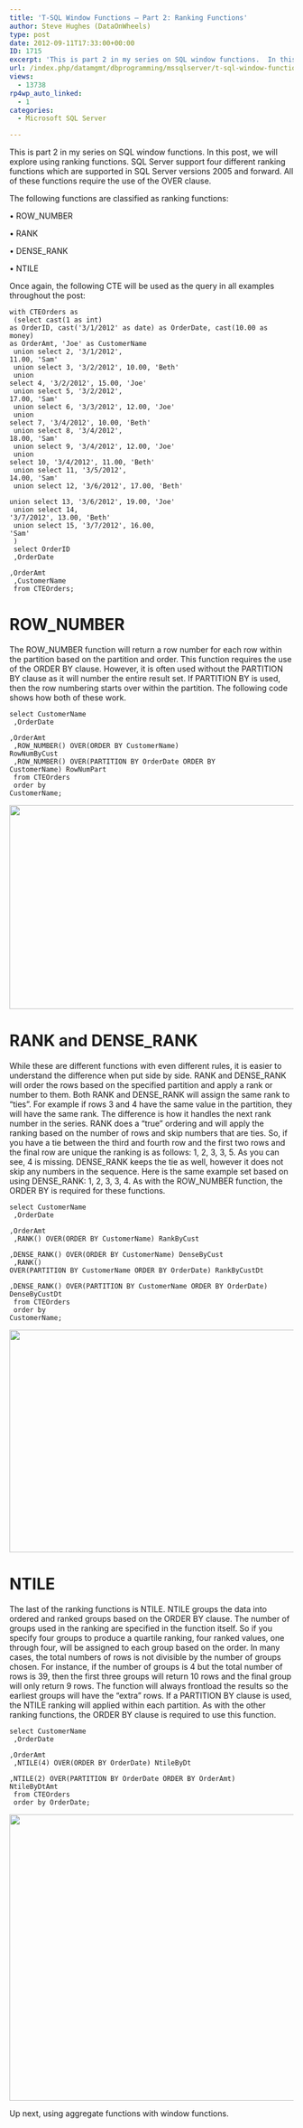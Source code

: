 ```yaml
---
title: 'T-SQL Window Functions – Part 2: Ranking Functions'
author: Steve Hughes (DataOnWheels)
type: post
date: 2012-09-11T17:33:00+00:00
ID: 1715
excerpt: 'This is part 2 in my series on SQL window functions.  In this post, we will explore using ranking functions.  SQL Server support four different ranking functions which are supported in SQL Server versions 2005 and forward.  All of these functions requir&hellip;'
url: /index.php/datamgmt/dbprogramming/mssqlserver/t-sql-window-functions-part-2/
views:
  - 13738
rp4wp_auto_linked:
  - 1
categories:
  - Microsoft SQL Server

---
```


  
This is part 2 in my series on SQL window functions. In this post, we will explore using ranking functions. SQL Server support four different ranking functions which are supported in SQL Server versions 2005 and forward. All of these functions require the use of the OVER clause.
  
The following functions are classified as ranking functions:
  
• ROW_NUMBER
  
• RANK
  
• DENSE_RANK
  
• NTILE
  
Once again, the following CTE will be used as the query in all examples throughout the post:</p> 

<code class="codespan">with CTEOrders as<br />
	(select cast(1 as int) as OrderID, cast('3/1/2012' as date) as OrderDate, cast(10.00 as money) as OrderAmt, 'Joe' as CustomerName<br />
	union select 2, '3/1/2012', 11.00, 'Sam'<br />
	union select 3, '3/2/2012', 10.00, 'Beth'<br />
	union select 4, '3/2/2012', 15.00, 'Joe'<br />
	union select 5, '3/2/2012', 17.00, 'Sam'<br />
	union select 6, '3/3/2012', 12.00, 'Joe'<br />
	union select 7, '3/4/2012', 10.00, 'Beth'<br />
	union select 8, '3/4/2012', 18.00, 'Sam'<br />
	union select 9, '3/4/2012', 12.00, 'Joe'<br />
	union select 10, '3/4/2012', 11.00, 'Beth'<br />
	union select 11, '3/5/2012', 14.00, 'Sam'<br />
	union select 12, '3/6/2012', 17.00, 'Beth'<br />
	union select 13, '3/6/2012', 19.00, 'Joe'<br />
	union select 14, '3/7/2012', 13.00, 'Beth'<br />
	union select 15, '3/7/2012', 16.00, 'Sam'<br />
	)<br />
select OrderID<br />
	,OrderDate<br />
	,OrderAmt<br />
	,CustomerName<br />
   from CTEOrders;</code>

# ROW_NUMBER

The ROW_NUMBER function will return a row number for each row within the partition based on the partition and order. This function requires the use of the ORDER BY clause. However, it is often used without the PARTITION BY clause as it will number the entire result set. If PARTITION BY is used, then the row numbering starts over within the partition. The following code shows how both of these work. 

<code class="codespan">select CustomerName<br />
	,OrderDate<br />
	,OrderAmt<br />
	,ROW_NUMBER() OVER(ORDER BY CustomerName) RowNumByCust<br />
	,ROW_NUMBER() OVER(PARTITION BY OrderDate ORDER BY CustomerName) RowNumPart<br />
   from CTEOrders<br />
   order by CustomerName;</code>

<div class="image_block">
  <a href="/wp-content/uploads/blogs/DataMgmt/RowNumberResults2.JPG?mtime=1346987735"><img src="/wp-content/uploads/blogs/DataMgmt/RowNumberResults2.JPG?mtime=1346987735" width="766" height="361" /></a>
</div>

# RANK and DENSE_RANK

While these are different functions with even different rules, it is easier to understand the difference when put side by side. RANK and DENSE\_RANK will order the rows based on the specified partition and apply a rank or number to them. Both RANK and DENSE\_RANK will assign the same rank to “ties”. For example if rows 3 and 4 have the same value in the partition, they will have the same rank. The difference is how it handles the next rank number in the series. RANK does a “true” ordering and will apply the ranking based on the number of rows and skip numbers that are ties. So, if you have a tie between the third and fourth row and the first two rows and the final row are unique the ranking is as follows: 1, 2, 3, 3, 5. As you can see, 4 is missing. DENSE\_RANK keeps the tie as well, however it does not skip any numbers in the sequence. Here is the same example set based on using DENSE\_RANK: 1, 2, 3, 3, 4. As with the ROW_NUMBER function, the ORDER BY is required for these functions.

<code class="codespan">select CustomerName<br />
	,OrderDate<br />
	,OrderAmt<br />
	,RANK() OVER(ORDER BY CustomerName) RankByCust<br />
	,DENSE_RANK() OVER(ORDER BY CustomerName) DenseByCust<br />
	,RANK() OVER(PARTITION BY CustomerName ORDER BY OrderDate) RankByCustDt<br />
	,DENSE_RANK() OVER(PARTITION BY CustomerName ORDER BY OrderDate) DenseByCustDt<br />
   from CTEOrders<br />
   order by CustomerName;</code>

<div class="image_block">
  <a href="/wp-content/uploads/blogs/DataMgmt/RankResults2.JPG?mtime=1346987733"><img src="/wp-content/uploads/blogs/DataMgmt/RankResults2.JPG?mtime=1346987733" width="978" height="394" /></a>
</div>

# NTILE

The last of the ranking functions is NTILE. NTILE groups the data into ordered and ranked groups based on the ORDER BY clause. The number of groups used in the ranking are specified in the function itself. So if you specify four groups to produce a quartile ranking, four ranked values, one through four, will be assigned to each group based on the order. In many cases, the total numbers of rows is not divisible by the number of groups chosen. For instance, if the number of groups is 4 but the total number of rows is 39, then the first three groups will return 10 rows and the final group will only return 9 rows. The function will always frontload the results so the earliest groups will have the “extra” rows. If a PARTITION BY clause is used, the NTILE ranking will applied within each partition. As with the other ranking functions, the ORDER BY clause is required to use this function.

<code class="codespan">select CustomerName<br />
	,OrderDate<br />
	,OrderAmt<br />
	,NTILE(4) OVER(ORDER BY OrderDate) NtileByDt<br />
	,NTILE(2) OVER(PARTITION BY OrderDate ORDER BY OrderAmt) NtileByDtAmt<br />
   from CTEOrders<br />
   order by OrderDate;</code>

<div class="image_block">
  <a href="/wp-content/uploads/blogs/DataMgmt/NtileResults2.jpg?mtime=1346988047"><img src="/wp-content/uploads/blogs/DataMgmt/NtileResults2.JPG?mtime=1346988047" width="741" height="507" /></a>
</div>

Up next, using aggregate functions with window functions.

</html>